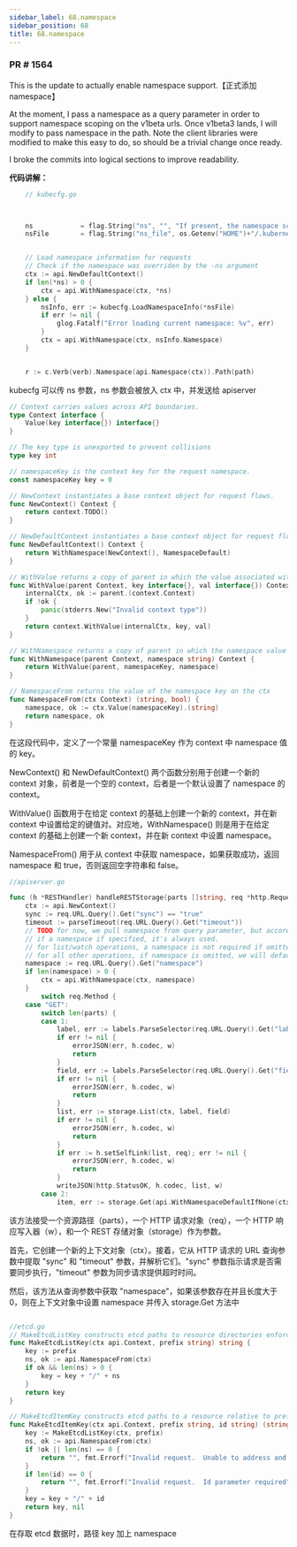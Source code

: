 ```yaml
---
sidebar_label: 68.namespace
sidebar_position: 68
title: 68.namespace
---
```


### PR # 1564

This is the update to actually enable namespace support.【正式添加namespace】

At the moment, I pass a namespace as a query parameter in order to support namespace scoping on the v1beta urls. Once v1beta3 lands, I will modify to pass namespace in the path. Note the client libraries were modified to make this easy to do, so should be a trivial change once ready.

I broke the commits into logical sections to improve readability.

**代码讲解：**

```go
	// kubecfg.go



	ns            = flag.String("ns", "", "If present, the namespace scope for this request.")
	nsFile        = flag.String("ns_file", os.Getenv("HOME")+"/.kubernetes_ns", "Path to the namespace file")


	// Load namespace information for requests
	// Check if the namespace was overriden by the -ns argument
	ctx := api.NewDefaultContext()
	if len(*ns) > 0 {
		ctx = api.WithNamespace(ctx, *ns)
	} else {
		nsInfo, err := kubecfg.LoadNamespaceInfo(*nsFile)
		if err != nil {
			glog.Fatalf("Error loading current namespace: %v", err)
		}
		ctx = api.WithNamespace(ctx, nsInfo.Namespace)
	}


	r := c.Verb(verb).Namespace(api.Namespace(ctx)).Path(path)
```	

kubecfg 可以传 ns 参数，ns 参数会被放入 ctx 中，并发送给 apiserver

```go
// Context carries values across API boundaries.
type Context interface {
	Value(key interface{}) interface{}
}

// The key type is unexported to prevent collisions
type key int

// namespaceKey is the context key for the request namespace.
const namespaceKey key = 0

// NewContext instantiates a base context object for request flows.
func NewContext() Context {
	return context.TODO()
}

// NewDefaultContext instantiates a base context object for request flows in the default namespace
func NewDefaultContext() Context {
	return WithNamespace(NewContext(), NamespaceDefault)
}

// WithValue returns a copy of parent in which the value associated with key is val.
func WithValue(parent Context, key interface{}, val interface{}) Context {
	internalCtx, ok := parent.(context.Context)
	if !ok {
		panic(stderrs.New("Invalid context type"))
	}
	return context.WithValue(internalCtx, key, val)
}

// WithNamespace returns a copy of parent in which the namespace value is set
func WithNamespace(parent Context, namespace string) Context {
	return WithValue(parent, namespaceKey, namespace)
}

// NamespaceFrom returns the value of the namespace key on the ctx
func NamespaceFrom(ctx Context) (string, bool) {
	namespace, ok := ctx.Value(namespaceKey).(string)
	return namespace, ok
}
```

在这段代码中，定义了一个常量 namespaceKey 作为 context 中 namespace 值的 key。

NewContext() 和 NewDefaultContext() 两个函数分别用于创建一个新的 context 对象，前者是一个空的 context，后者是一个默认设置了 namespace 的 context。

WithValue() 函数用于在给定 context 的基础上创建一个新的 context，并在新 context 中设置给定的键值对。对应地，WithNamespace() 则是用于在给定 context 的基础上创建一个新 context，并在新 context 中设置 namespace。

NamespaceFrom() 用于从 context 中获取 namespace，如果获取成功，返回 namespace 和 true，否则返回空字符串和 false。


```go
//apiserver.go

func (h *RESTHandler) handleRESTStorage(parts []string, req *http.Request, w http.ResponseWriter, storage RESTStorage) {
	ctx := api.NewContext()
	sync := req.URL.Query().Get("sync") == "true"
	timeout := parseTimeout(req.URL.Query().Get("timeout"))
	// TODO for now, we pull namespace from query parameter, but according to spec, it must go in resource path in future PR
	// if a namespace if specified, it's always used.
	// for list/watch operations, a namespace is not required if omitted.
	// for all other operations, if namespace is omitted, we will default to default namespace.
	namespace := req.URL.Query().Get("namespace")
	if len(namespace) > 0 {
		ctx = api.WithNamespace(ctx, namespace)
	}
		switch req.Method {
	case "GET":
		switch len(parts) {
		case 1:
			label, err := labels.ParseSelector(req.URL.Query().Get("labels"))
			if err != nil {
				errorJSON(err, h.codec, w)
				return
			}
			field, err := labels.ParseSelector(req.URL.Query().Get("fields"))
			if err != nil {
				errorJSON(err, h.codec, w)
				return
			}
			list, err := storage.List(ctx, label, field)
			if err != nil {
				errorJSON(err, h.codec, w)
				return
			}
			if err := h.setSelfLink(list, req); err != nil {
				errorJSON(err, h.codec, w)
				return
			}
			writeJSON(http.StatusOK, h.codec, list, w)
		case 2:
			item, err := storage.Get(api.WithNamespaceDefaultIfNone(ctx), parts[1])
```	

该方法接受一个资源路径（parts），一个 HTTP 请求对象（req），一个 HTTP 响应写入器（w），和一个 REST 存储对象（storage）作为参数。

首先，它创建一个新的上下文对象（ctx）。接着，它从 HTTP 请求的 URL 查询参数中提取 "sync" 和 "timeout" 参数，并解析它们。"sync" 参数指示请求是否需要同步执行，"timeout" 参数为同步请求提供超时时间。

然后，该方法从查询参数中获取 "namespace"，如果该参数存在并且长度大于 0，则在上下文对象中设置 namespace 并传入 storage.Get 方法中

```go

//etcd.go
// MakeEtcdListKey constructs etcd paths to resource directories enforcing namespace rules
func MakeEtcdListKey(ctx api.Context, prefix string) string {
	key := prefix
	ns, ok := api.NamespaceFrom(ctx)
	if ok && len(ns) > 0 {
		key = key + "/" + ns
	}
	return key
}

// MakeEtcdItemKey constructs etcd paths to a resource relative to prefix enforcing namespace rules.  If no namespace is on context, it errors.
func MakeEtcdItemKey(ctx api.Context, prefix string, id string) (string, error) {
	key := MakeEtcdListKey(ctx, prefix)
	ns, ok := api.NamespaceFrom(ctx)
	if !ok || len(ns) == 0 {
		return "", fmt.Errorf("Invalid request.  Unable to address and item without a namespace on context")
	}
	if len(id) == 0 {
		return "", fmt.Errorf("Invalid request.  Id parameter required")
	}
	key = key + "/" + id
	return key, nil
}
```

在存取 etcd 数据时，路径 key 加上 namespace